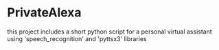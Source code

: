 # PrivateAlexa
this project includes a short python script for a personal virtual assistant using 'speech_recognition' and 'pyttsx3' libraries
